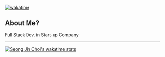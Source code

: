 [![wakatime](https://wakatime.com/badge/user/d59aa191-c6e5-48bb-b6b4-e4b81835c3b4.svg)](https://wakatime.com/@d59aa191-c6e5-48bb-b6b4-e4b81835c3b4)

## About Me?

Full Stack Dev. in Start-up Company

<hr>

[![Seong Jin Choi's wakatime stats](https://github-readme-stats.vercel.app/api/wakatime?username=laybacksound96&hide_title=true&layout=compact&hide_title=true&custom_title=CodingTimes)](https://wakatime.com/@laybacksound96)
